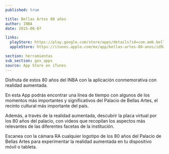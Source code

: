 ```yaml
---
published: true

title: Bellas Artes 80 años
author: INBA
date: 2015-08-07

links:
  playStore: https://play.google.com/store/apps/details?id=com.amb.bellasartes&hl=es
  appleStore: https://itunes.apple.com/mx/app/bellas-artes-80-anos/id924540972?mt=8

section: herramientas
sub_section: gov_apps
source: App Store en iTunes
---
```

Disfruta de estos 80 años del INBA con la aplicación conmemorativa con realidad aumentada.

En esta App podrás encontrar una línea de tiempo con algunos de los momentos más importantes y significativos del Palacio de Bellas Artes, el recinto cultural más importante del país.

Además, a través de la realidad aumentada, descubrir la placa virtual por los 80 años del palacio, con videos que recopilan los aspectos más relevantes de las diferentes facetas de la institución.

Escanea con la cámara RA cualquier logotipo de los 80 años del Palacio de Bellas Artes para experimentar la realidad aumentada en tu dispositivo móvil o tableta.
